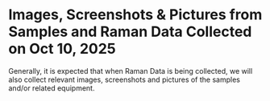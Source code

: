 # Images, Screenshots & Pictures from Samples and Raman Data Collected on Oct 10, 2025

Generally, it is expected that when Raman Data is being collected, we will also collect relevant images, screenshots and pictures of the samples and/or related equipment.
